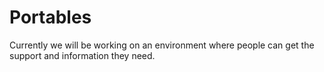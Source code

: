 # Portables

Currently we will be working on an environment where people can get the support and information they need.
